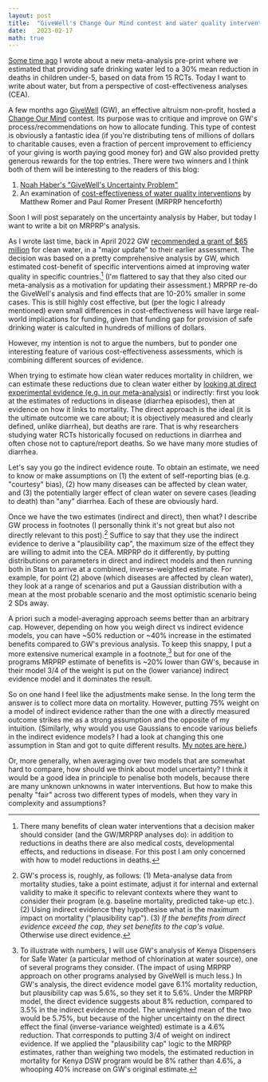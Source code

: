 ```yaml
---
layout: post
title:  "GiveWell's Change Our Mind contest and water quality interventions"
date:   2023-02-17
math: true
---
```


[Some time ago](https://statmodeling.stat.columbia.edu/2023/01/25/water-treatment-and-child-mortality-a-meta-analysis-and-cost-effectiveness-analysis/) I wrote about a new meta-analysis pre-print where we estimated that providing safe drinking water led to a 30% mean reduction in deaths in children under-5, based on data from 15 RCTs. Today I want to write about water, but from a perspective of cost-effectiveness analyses (CEA).

A few months ago [GiveWell](https://www.givewell.org/) (GW), an effective altruism non-profit, hosted a [Change Our Mind](https://blog.givewell.org/2022/12/15/change-our-mind-contest-winners/) contest. Its purpose was to critique and improve on GW's process/recommendations on how to allocate funding. This type of contest is obviously a fantastic idea (if you're distributing tens of millions of dollars to charitable causes, even a fraction of percent improvement to efficiency of your giving is worth paying good money for) and GW also provided pretty generous rewards for the top entries. There were two winners and I think both of them will be interesting to the readers of this blog:

1. [Noah Haber's "GiveWell's Uncertainty Problem"](https://www.metacausal.com/givewells-uncertainty-problem/)
2. An examination of [cost-effectiveness of water quality interventions](https://forum.effectivealtruism.org/posts/6cJM2pWH8dz9TnBRy/an-examination-of-givewell-s-water-quality-intervention-cost) by Matthew Romer and Paul Romer Present (MRPRP henceforth)

Soon I will post separately on the uncertainty analysis by Haber, but today I want to write a bit on MRPRP's analysis.

As I wrote last time, back in April 2022 GW [recommended a grant of $65 million](https://blog.givewell.org/2022/04/06/water-quality-overview/) for clean water, in a "major update" to their earlier assessment. The decision was based on a pretty comprehensive analysis by GW, which estimated cost-benefit of specific interventions aimed at improving water quality in specific countries.[^mortality] (I'm flattered to say that they also cited our meta-analysis as a motivation for updating their assessment.) MRPRP re-do the GiveWell's analysis and find effects that are 10-20% smaller in some cases. This is still highly cost effective, but (per the logic I already mentioned) even small differences in cost-effectiveness will have large real-world implications for funding, given that funding gap for provision of safe drinking water is calculted in hundreds of millions of dollars.

However, my intention is not to argue the numbers, but to ponder one interesting feature of various cost-effectiveness assessments, which is combining different sources of evidence. 

[^mortality]:There many benefits of clean water interventions that a decision maker should consider (and the GW/MRPRP analyses do): in addition to reductions in deaths there are also medical costs, developmental effects, and reductions in disease. For this post I am only concerned with how to model reductions in deaths.

When trying to estimate how clean water reduces mortality in children, we can estimate these reductions due to clean water either by [looking at direct experimental evidence (e.g. in our meta-analysis)](https://wwiecek.github.io/2023/01/18/water-meta-analysis.html) or indirectly: first you look at the estimates of reductions in disease (diarrhea episodes), then at evidence on how it links to mortality. The direct approach is the ideal (it is the ultimate outcome we care about; it is objectively measured and clearly defined, unlike diarrhea), but deaths are rare. That is why researchers studying water RCTs historically focused on reductions in diarrhea and often chose not to capture/report deaths. So we have many more studies of diarrhea.

Let's say you go the indirect evidence route. To obtain an estimate, we need to know or make assumptions on (1) the extent of self-reporting bias (e.g. "courtesy" bias), (2) how many diseases can be affected by clean water, and (3) the potentially larger effect of clean water on severe cases (leading to death) than "any" diarrhea. Each of these are obviously hard.

Once we have the two estimates (indirect and direct), then what? I describe GW process in footnotes (I personally think it's not great but also not directly relevant to this post).[^givewellind] Suffice to say that they use the indirect evidence to derive a "plausibility cap", the maximum size of the effect they are willing to admit into the CEA. MRPRP do it differently, by putting distributions on parameters in direct and indirect models and then running both in Stan to arrive at a combined, inverse-weighted estimate. For example, for point (2) above (which diseases are affected by clean water), they look at a range of scenarios and put a Gaussian distribution with a mean at the most probable scenario and the most optimistic scenario being 2 SDs away.

[^givewellind]:GW's process is, roughly, as follows: (1) Meta-analyse data from mortality studies, take a point estimate, adjust it for internal and external validity to make it specific to relevant contexts where they want to consider their program (e.g. baseline mortality, predicted take-up etc.). (2) Using indirect evidence they hypothesise what is the maximum impact on mortality ("plausibility cap"). (3) _If the benefits from direct evidence exceed the cap, they set benefits to the cap's value._ Otherwise use direct evidence.

[^combine]:For example, as far as I saw, neither model accounts for the fact that some of our evidence on mortality and diarrhea comes from the same sources. Maybe I missed something, but in any case I am abstracting from this to keep this general.

A priori such a model-averaging approach seems better than an arbitrary cap. However, depending on how you weigh direct vs indirect evidence models, you can have ~50% reduction or ~40% increase in the estimated benefits compared to GW's previous analysis. To keep this snappy, I put a more extensive numerical example in a footnote,[^cap] but for one of the programs MRPRP estimate of benefits is ~20% lower than GW's, because in their model 3/4 of the weight is put on the (lower variance) indirect evidence model and it dominates the result.

[^cap]:To illustrate with numbers, I will use GW's analysis of Kenya Dispensers for Safe Water (a particular method of chlorination at water source), one of several programs they consider. (The impact of using MRPRP approach on other programs analysed by GiveWell is much less.) In GW's analysis, the direct evidence model gave 6.1% mortality reduction, but plausibility cap was 5.6%, so they set it to 5.6%. Under the MRPRP model, the direct evidence suggests about 8% reduction, compared to 3.5% in the indirect evidence model. The unweighted mean of the two would be 5.75%, but because of the higher uncertainty on the direct effect the final (inverse-variance weighted) estimate is a 4.6% reduction. That corresponds to putting 3/4 of weight on indirect evidence. If we applied the "plausibility cap" logic to the MRPRP estimates, rather than weighing two models, the estimated reduction in mortality for Kenya DSW program would be 8% rather than 4.6%, a whooping 40% increase on GW's original estimate. 

So on one hand I feel like the adjustments make sense. In the long term the answer is to collect more data on mortality. However, putting 75% weight on a model of indirect evidence rather than the one with a directly measured outcome strikes me as a strong assumption and the opposite of my intuition. (Similarly, why would you use Gaussians to encode various beliefs in the indirect evidence models? I had a look at changing this one assumption in Stan and got to quite different results. [My notes are here.](https://wwiecek.github.io/2023/01/10/give-well-cea.html)) 

Or, more generally, when averaging over two models that are somewhat hard to compare, how should we think about model uncertainty? I think it would be a good idea in principle to penalise both models, because there are many unknown unknowns in water interventions. But how to make this penalty "fair" across two different types of models, when they vary in complexity and assumptions?
